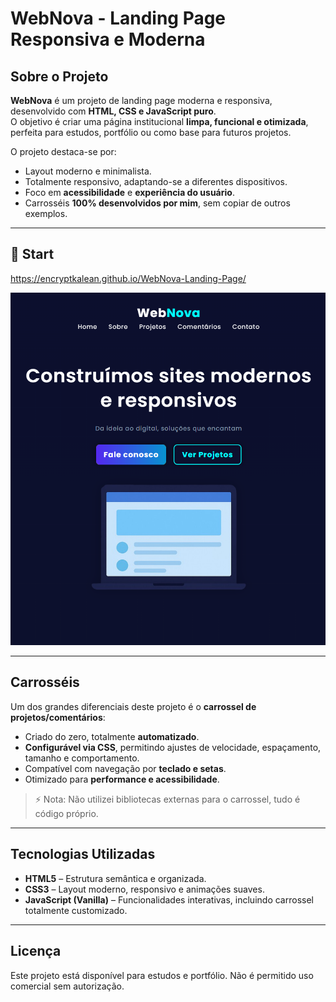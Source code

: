 # WebNova - Landing Page Responsiva e Moderna

## Sobre o Projeto

**WebNova** é um projeto de landing page moderna e responsiva, desenvolvido com **HTML, CSS e JavaScript puro**.  
O objetivo é criar uma página institucional **limpa, funcional e otimizada**, perfeita para estudos, portfólio ou como base para futuros projetos.

O projeto destaca-se por:

- Layout moderno e minimalista.
- Totalmente responsivo, adaptando-se a diferentes dispositivos.
- Foco em **acessibilidade** e **experiência do usuário**.
- Carrosséis **100% desenvolvidos por mim**, sem copiar de outros exemplos.

---

## 🚀 Start

https://encryptkalean.github.io/WebNova-Landing-Page/


![WebNova Preview](https://github.com/EncryptKalean/WebNova-Landing-Page/blob/main/src/imagens/preview.webp?raw=true)

---

## Carrosséis

Um dos grandes diferenciais deste projeto é o **carrossel de projetos/comentários**:

- Criado do zero, totalmente **automatizado**.
- **Configurável via CSS**, permitindo ajustes de velocidade, espaçamento, tamanho e comportamento.
- Compatível com navegação por **teclado e setas**.
- Otimizado para **performance e acessibilidade**.

> ⚡ Nota: Não utilizei bibliotecas externas para o carrossel, tudo é código próprio.

---

## Tecnologias Utilizadas

- **HTML5** – Estrutura semântica e organizada.
- **CSS3** – Layout moderno, responsivo e animações suaves.
- **JavaScript (Vanilla)** – Funcionalidades interativas, incluindo carrossel totalmente customizado.

---

## Licença

Este projeto está disponível para estudos e portfólio. Não é permitido uso comercial sem autorização.